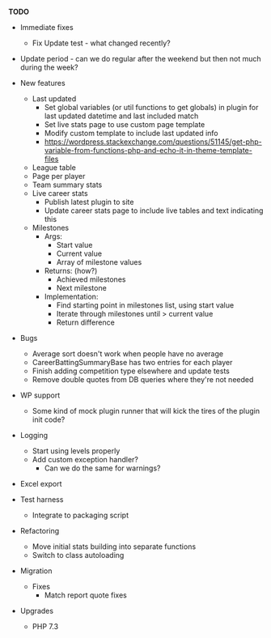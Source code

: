 __TODO__
* Immediate fixes
  * Fix Update test - what changed recently?

* Update period - can we do regular after the weekend but then not much during the week?
* New features
    * Last updated
      * Set global variables (or util functions to get globals) in plugin for last updated datetime and last included match
      * Set live stats page to use custom page template
      * Modify custom template to include last updated info
      * https://wordpress.stackexchange.com/questions/51145/get-php-variable-from-functions-php-and-echo-it-in-theme-template-files
    * League table
    * Page per player
    * Team summary stats
    * Live career stats
      * Publish latest plugin to site
      * Update career stats page to include live tables and text indicating this
    * Milestones
      * Args:
        * Start value
        * Current value
        * Array of milestone values
      * Returns: (how?)
        * Achieved milestones
        * Next milestone
      * Implementation:
        * Find starting point in milestones list, using start value
        * Iterate through milestones until > current value
        * Return difference
* Bugs
  * Average sort doesn't work when people have no average
  * CareerBattingSummaryBase has two entries for each player
  * Finish adding competition type elsewhere and update tests
  * Remove double quotes from DB queries where they're not needed
* WP support
  * Some kind of mock plugin runner that will kick the tires of the plugin init code?
* Logging
  * Start using levels properly
  * Add custom exception handler?
    * Can we do the same for warnings?
* Excel export
* Test harness
  * Integrate to packaging script
* Refactoring
  * Move initial stats building into separate functions
  * Switch to class autoloading

* Migration
  * Fixes
    * Match report quote fixes

* Upgrades
  * PHP 7.3
